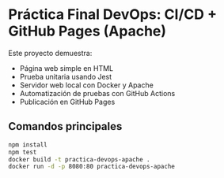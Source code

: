 # Práctica Final DevOps: CI/CD + GitHub Pages (Apache)

Este proyecto demuestra:

- Página web simple en HTML
- Prueba unitaria usando Jest
- Servidor web local con Docker y Apache
- Automatización de pruebas con GitHub Actions
- Publicación en GitHub Pages

## Comandos principales

```bash
npm install
npm test
docker build -t practica-devops-apache .
docker run -d -p 8080:80 practica-devops-apache
```
